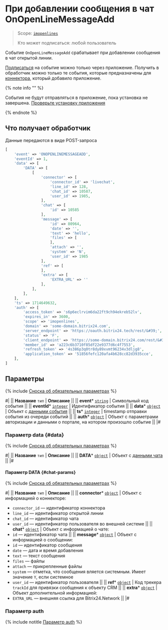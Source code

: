 # При добавлении сообщения в чат OnOpenLineMessageAdd

> Scope: [`imopenlines`](../../../scopes/permissions.md) 
>
> Кто может подписаться: любой пользователь

Событие `OnOpenLineMessageAdd` срабатывает при добавлении сообщения в чат открытой линии. 

[Подписаться](../../../events/event-bind.md) на событие можно только через приложение. Получить в обработчик можно только те события, которые предназначены для [коннектора](../../imconnector/index.md), который добавило приложение.

{% note info "" %}

События не будут отправляться в приложение, пока установка не завершена. [Проверьте установку приложения](../../../../settings/app-installation/installation-finish.md)

{% endnote %}

## Что получает обработчик

Данные передаются в виде POST-запроса

```php
[
    'event' => 'ONOPENLINEMESSAGEADD',
    'eventId' => 1,
    'data' => [
        'DATA' => [
            [
                'connector' => [
                    'connector_id' => 'livechat',
                    'line_id' => 128,
                    'chat_id' => 10587,
                    'user_id' => 1985,
                ],
                'chat' => [
                    'id' => 10585
                ],
                'message' => [
                    'id' => 80964,
                    'date' => '',
                    'text' => 'hello',
                    'files' => [
                    ],
                    'attach' => '',
                    'system' => 'N',
                    'user_id' => 1985
                ],
                'ref' => [
                ],
                'extra' => [
                    'EXTRA_URL' => '' 
                ],
            ],
        ],
    ],
    'ts' => 1714649632,
    'auth' => [
        'access_token' => 's6p6eclrvim6da22ft9ch94ekreb52lv',
        'expires_in' => 3600,
        'scope' => 'imopenlines',
        'domain' => 'some-domain.bitrix24.com',
        'server_endpoint' => 'https://oauth.bitrix24.tech/rest/&#39;',
        'status' => 'F',
        'client_endpoint' => 'https://some-domain.bitrix24.com/rest/&#39;',
        'member_id' => 'a223c6b3710f85df22e9377d6c4f7553',
        'refresh_token' => '4s386p3q0tr8dy89xvmt96234v3dljg8',
        'application_token' => '51856fefc120afa4b628cc82d3935cce',
    ],
]
```

## Параметры

{% include [Сноска об обязательных параметрах](../../../../_includes/required.md) %}

#|
|| **Название**
`тип` | **Описание** ||
|| **event***
[`string`](../../../data-types.md) | Символьный код события ||
|| **eventId***
[`integer`](../../../data-types.md) | Идентификатор события ||
|| **data***
[`object`](../../../data-types.md) | Объект с [данными события](#data) ||
|| **ts***
[`integer`](../../../data-types.md) | timestamp отправки события из очереди событий ||
|| **auth***
[`object`](../../../data-types.md) | Объект с параметрами авторизации и данными о портале, на котором произошло событие ||
|#

### Параметр data {#data}

{% include [Сноска об обязательных параметрах](../../../../_includes/required.md) %}

#|
|| **Название**
`тип` | **Описание** ||
|| **DATA***
[`object`](../../../data-types.md) | Объект с [данными чата](#chat-params) ||
|#

#### Параметр DATA {#chat-params}

{% include [Сноска об обязательных параметрах](../../../../_includes/required.md) %}

#|
|| **Название**
`тип` | **Описание** ||
|| **connector***
[`object`](../../../data-types.md) | Объект с информацией о коннекторе:
- `connector_id` — идентификатор коннектора
- `line_id` — идентификатор открытой линии
- `chat_id` — идентификатор чата
- `user_id` — идентификатор пользователя во внешней системе
||
|| **chat***
[`object`](../../../data-types.md) | Объект с информацией о чате:
- `id` — идентификатор чата ||
|| **message***
[`object`](../../../data-types.md) | Объект с информацией о сообщении:
- `id` — идентификатор сообщения
- `date` — дата и время добавления
- `text` — текст сообщения
- `files` — файлы
- `attach` — прикрепленные файлы
- `system` — отметка, что сообщения вляется системным. Имеет значение `Y`, если системное 
- `user_id` — идентификатор пользователя
||
|| **ref***
[`object`](../../../data-types.md) | Код трекера `trackId` для привязки сообщения к объекту CRM ||
|| **extra***
[`object`](../../../data-types.md) | Объект дополнительной информацией:
- `EXTRA_URL` — внешняя ссылка для Bitrix24.Network ||
|#

### Параметр auth

{% include notitle [Параметр auth](../../../../_includes/auth-params-in-events.md) %}
